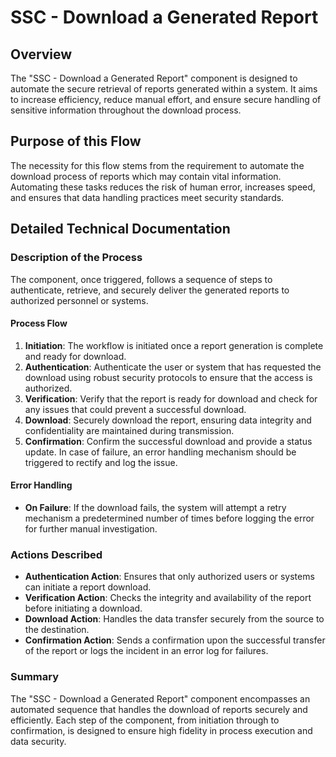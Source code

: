 # SSC - Download a Generated Report

## Overview
The "SSC - Download a Generated Report" component is designed to automate the secure retrieval of reports generated within a system. It aims to increase efficiency, reduce manual effort, and ensure secure handling of sensitive information throughout the download process.

## Purpose of this Flow
The necessity for this flow stems from the requirement to automate the download process of reports which may contain vital information. Automating these tasks reduces the risk of human error, increases speed, and ensures that data handling practices meet security standards.

## Detailed Technical Documentation

### Description of the Process
The component, once triggered, follows a sequence of steps to authenticate, retrieve, and securely deliver the generated reports to authorized personnel or systems.

#### Process Flow
1. **Initiation**: The workflow is initiated once a report generation is complete and ready for download.
2. **Authentication**: Authenticate the user or system that has requested the download using robust security protocols to ensure that the access is authorized.
3. **Verification**: Verify that the report is ready for download and check for any issues that could prevent a successful download.
4. **Download**: Securely download the report, ensuring data integrity and confidentiality are maintained during transmission.
5. **Confirmation**: Confirm the successful download and provide a status update. In case of failure, an error handling mechanism should be triggered to rectify and log the issue.

#### Error Handling
- **On Failure**: If the download fails, the system will attempt a retry mechanism a predetermined number of times before logging the error for further manual investigation.
  
### Actions Described
- **Authentication Action**: Ensures that only authorized users or systems can initiate a report download.
- **Verification Action**: Checks the integrity and availability of the report before initiating a download.
- **Download Action**: Handles the data transfer securely from the source to the destination.
- **Confirmation Action**: Sends a confirmation upon the successful transfer of the report or logs the incident in an error log for failures.

### Summary
The "SSC - Download a Generated Report" component encompasses an automated sequence that handles the download of reports securely and efficiently. Each step of the component, from initiation through to confirmation, is designed to ensure high fidelity in process execution and data security.

